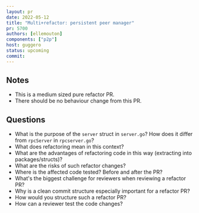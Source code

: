 ```yaml
---
layout: pr
date: 2022-05-12
title: "Multi+refactor: persistent peer manager"
pr: 5700
authors: [ellemouton]
components: ["p2p"]
host: guggero
status: upcoming
commit:
---
```


## Notes

* This is a medium sized pure refactor PR.
* There should be no behaviour change from this PR.

## Questions

* What is the purpose of the `server` struct in `server.go`? How does it differ from `rpcServer` in `rpcserver.go`?
* What does refactoring mean in this context?
* What are the advantages of refactoring code in this way (extracting into packages/structs)?
* What are the risks of such refactor changes?
* Where is the affected code tested? Before and after the PR?
* What's the biggest challenge for reviewers when reviewing a refactor PR?
* Why is a clean commit structure especially important for a refactor PR?
* How would you structure such a refactor PR?
* How can a reviewer test the code changes?
